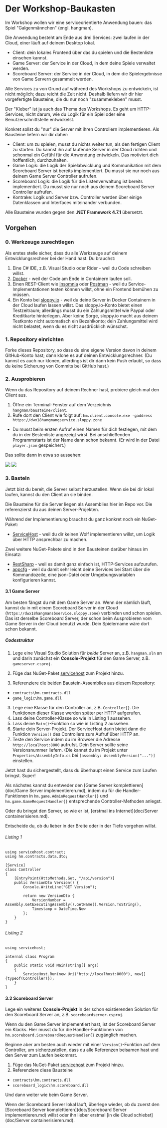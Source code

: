 # Der Workshop-Baukasten
Im Workshop wollen wir eine serviceorientierte Anwendung bauen: das Spiel "Galgenmännchen" (engl. hangman).

Die Anwendung besteht am Ende aus drei Services: zwei laufen in der Cloud, einer läuft auf deinem Desktop lokal.

* Client: dein lokales Frontend über das du spielen und die Bestenliste einsehen kannst.
* Game Server: der Service in der Cloud, in dem deine Spiele verwaltet werden.
* Scoreboard Server: der Service in der Cloud, in dem die Spielergebnisse von Game Servern gesammelt werden.

Alle Services zu von Grund auf während des Workshops zu entwickeln, ist nicht möglich; dazu reicht die Zeit nicht. Deshalb liefern wir dir hier vorgefertigte Bausteine, die du nur noch "zusammekleben" musst.

Der "Kleber" ist ja auch das Thema des Workshops. Es geht um HTTP-Services, nicht darum, wie du Logik für ein Spiel oder eine Benutzerschnittstelle entwickelst.

Konkret sollst du "nur" die Server mit ihren Controllern implementieren. Als Bausteine liefern wir dir daher:

* Client: um zu spielen, musst du nichts weiter tun, als den fertigen Client zu starten. Du kannst ihn auf laufende Server in der Cloud richten und schonmal ein Gefühl für die Anwendung entwickeln. Das motiviert dich hoffentlich, durchzuhalten.
* Game Logik: die Logik der Spielabwicklung und Kommunikation mit dem Scoreboard Server ist bereits implementiert. Du musst sie nur noch aus deinem Game Server Controller aufrufen.
* Scoreboard Logik: die Logik für die Listenverwaltung ist bereits implementiert. Du musst sie nur noch aus deinem Scoreboard Server Controller aufrufen.
* Kontrake: Logik und Server bzw. Controller werden über einige Datenklassen und Interfaces miteinander verbunden.

Alle Bausteine wurden gegen den **.NET Framework 4.7.1** übersetzt.

## Vorgehen

### 0. Werkzeuge zurechtlegen
Als erstes stelle sicher, dass du alle Werkzeuge auf deinem Entwicklungsrechner bei der Hand hast. Du brauchst:

1. Eine C# IDE, z.B. Visual Studio oder Rider - weil du Code schreiben willst.
2. [Docker](https://www.docker.com/get-docker) - weil der Code am Ende in Containern laufen soll.
3. Einen REST-Client wie [Insomnia](https://insomnia.rest) oder [Postman](https://www.getpostman.com) - weil du Service-Implementationen testen können willst, ohne ein Frontend bemühen zu müssen.
4. Ein Konto bei [sloppy.io](https://sloppy.io/de/) - weil du deine Server in Docker Containern in der Cloud laufen lassen willst. Das sloppy.io-Konto bietet einen Testzeitraum; allerdings musst du ein Zahlungsmittel wie Paypal oder Kreditkarte hinterlegen. Aber keine Sorge, sloppy.io macht aus deinem Testkonto nicht automatisch ein Bezahlkonto; dein Zahlungsmittel wird nicht belastet, wenn du es nicht ausdrücklich wünschst.

### 1. Repository einrichten
Forke dieses Repository, so dass du eine eigene Version davon in deinem GitHub-Konto hast; dann klone es auf deinen Entwicklungsrechner. (Du kannst es auch nur klonen, allerdings ist dir dann kein Push erlaubt, so dass du keine Sicherung von Commits bei GitHub hast.)

### 2. Ausprobieren
Wenn du das Repository auf deinem Rechner hast, probiere gleich mal den Client aus.

1. Öffne ein Terminal-Fenster auf dem Verzeichnis `hangman/bausteine/client`.
2. Rufe dort den Client wie folgt auf: `hm.client.console.exe -gaddress https://dwx18hangmangservice.sloppy.zone`
  * Du musst beim ersten Aufruf einen Namen für dich festlegen, mit dem du in der Bestenliste angezeigt wirst. Bei anschließenden Programmstarts ist der Name dann schon bekannt. (Er wird in der Datei `player.json` gespeichert.)

Das sollte dann in etwa so aussehen:

![](doc/images/playing.png)
![](doc/images/winning.png)

### 3. Basteln
Jetzt bist du bereit, die Server selbst herzustellen. Wenn sie bei dir lokal laufen, kannst du den Client an sie binden.

Die Bausteine für die Server liegen als Assemblies hier im Repo vor. Die referenzierst du aus deinen Server-Projekten.

Während der Implementierung brauchst du ganz konkret noch ein NuGet-Paket:

* [ServiceHost](https://github.com/ralfw/servicehost) - weil du dir keinen Wolf implementieren willst, um Logik über HTTP ansprechbar zu machen.

Zwei weitere NuGet-Pakete sind in den Bausteinen darüber hinaus im Einsatz:

* [RestSharp](https://github.com/restsharp/RestSharp) - weil es damit ganz einfach ist, HTTP-Services aufzurufen.
* [appcfg](https://github.com/ralfw/appcfg) - weil du damit sehr leicht deine Services bei Start über die Kommandozeile, eine json-Datei oder Umgebungsvariablen konfigurieren kannst.

#### 3.1 Game Server
Am besten fängst du mit dem Game Server an. Wenn der nämlich läuft, kannst du in mit einem Scoreboard Server in der Cloud (`https://dwx18hangmansbservice.sloppy.zone`) verbinden und schon spielen. Das ist derselbe Scoreboard Server, der schon beim Ausprobieren vom Game Server in der Cloud benutzt wurde. Dein Spielername wäre dort schon bekannt.

##### Codestruktur
1. Lege eine Visual Studio Solution für *beide* Server an, z.B. `hangman.sln` an und darin zunächst ein **Console-Projekt** für den Game Server, z.B. `gameserver.csproj`.

2. Füge das NuGet-Paket [servicehost](https://www.nuget.org/packages/servicehost/) zum Projekt hinzu.
3. Referenziere die beiden Baustein-Assemblies aus diesem Repository:
  * `contracts\hm.contracts.dll`
  * `game_logic\hm.game.dll`
3. Lege eine Klasse für den Controller an, z.B. `Controller{}`. Die Funktionen dieser Klasse werden später per HTTP aufgerufen.
4. Lass deine Controller-Klasse so wie in Listing 1 aussehen.
5. Lass deine `Main()`-Funktion so wie in Listing 2 aussehen.
6. Starte dein Server-Projekt. Der ServiceHost darin bietet dann die Funktion `Version()` des Controllers zum Aufruf über HTTP an.
7. Teste den Service indem du im Browser die Adresse `http://localhost:8000` aufrufst. Dein Server sollte seine Versionsnummer liefern. (Die kannst du im Projekt unter `Properties/AssemblyInfo.cs` bei `[assembly: AssemblyVersion("...")]` einstellen.

Jetzt hast du sichergestellt, dass du überhaupt einen Service zum Laufen bringst. Super!

Als nächstes kannst du entweder den [Game Server komplettieren](doc/Game Server implementieren.md), indem du für die Handler-Funktionen in `hm.game.AdminRequestHandler{}` und `hm.game.GameRequestHandler{}` entsprechende Controller-Methoden anlegst.

Oder du bringst den Server, so wie er ist, [erstmal ins Internet](doc/Server containerisieren.md).

Entscheide du, ob du lieber in der Breite oder in der Tiefe vorgehen willst.

###### Listing 1
```
using servicehost.contract;
using hm.contracts.data.dto;

[Service]
class Controller
{
    [EntryPoint(HttpMethods.Get, "/api/version")]
    public VersionDto Version() {
        Console.WriteLine("GET Version");

        return new VersionDto {
            VersionNumber = Assembly.GetExecutingAssembly().GetName().Version.ToString(),
            Timestamp = DateTime.Now
        };
    }
}
```

###### Listing 2
```
using servicehost;

internal class Program
{
    public static void Main(string[] args)
    {
        ServiceHost.Run(new Uri("http://localhost:8000"), new[]{typeof(Controller)});
    }
}
```

#### 3.2 Scoreboard Server
Lege ein weiteres **Console-Projekt** in der schon existierenden Solution für den Scoreboard Server an, z.B. `scoreboardserver.csproj`.

Wenn du den Game Server implementiert hast, ist der Scoreboard Server ein Klacks. Hier musst du für die Handler-Funktionen von `hm.scoreboard.ScoreboardRequestHandler{}` zugänglich machen.

Beginne aber am besten auch wieder mit einer `Version()`-Funktion auf dem Controller, um sicherzustellen, dass du alle Referenzen beisamen hast und den Server zum Laufen bekommst.

1. Füge das NuGet-Paket [servicehost](https://www.nuget.org/packages/servicehost/) zum Projekt hinzu.
2. Referenziere diese Bausteine
  * `contracts\hm.contracts.dll`
  * `scoreboard_logic\hm.scoreboard.dll`

Und dann weiter wie beim Game Server.

Wenn der Scoreboard Server lokal läuft, überlege wieder, ob du zuerst den [Scoreboard Server komplettieren](doc/Scoreboard Server implementieren.md) willst oder ihn lieber erstmal [in die Cloud schiebst](doc/Server containerisieren.md).


